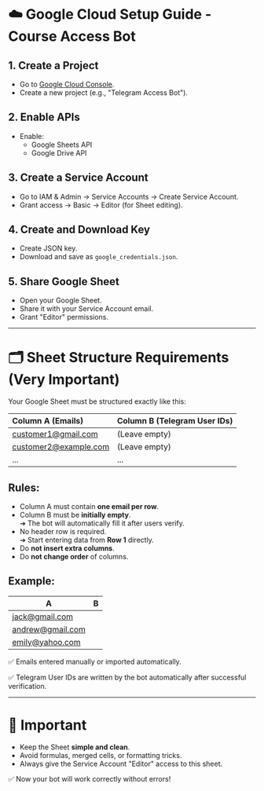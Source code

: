 # ☁️ Google Cloud Setup Guide - Course Access Bot

## 1. Create a Project
- Go to [Google Cloud Console](https://console.cloud.google.com/).
- Create a new project (e.g., "Telegram Access Bot").

## 2. Enable APIs
- Enable:
  - Google Sheets API
  - Google Drive API

## 3. Create a Service Account
- Go to IAM & Admin → Service Accounts → Create Service Account.
- Grant access → Basic → Editor (for Sheet editing).

## 4. Create and Download Key
- Create JSON key.
- Download and save as `google_credentials.json`.

## 5. Share Google Sheet
- Open your Google Sheet.
- Share it with your Service Account email.
- Grant "Editor" permissions.

---

# 🗂️ Sheet Structure Requirements (Very Important)

Your Google Sheet must be structured exactly like this:

| Column A (Emails)     | Column B (Telegram User IDs) |
|:----------------------|:-----------------------------|
| customer1@gmail.com   | (Leave empty)                |
| customer2@example.com | (Leave empty)                |
| ...                   | ...                          |

## Rules:
- Column A must contain **one email per row**.
- Column B must be **initially empty**.  
  ➔ The bot will automatically fill it after users verify.
- No header row is required.  
  ➔ Start entering data from **Row 1** directly.
- Do **not insert extra columns**.
- Do **not change order** of columns.

## Example:

| A                 | B |
|-------------------|---|
| jack@gmail.com    |   |
| andrew@gmail.com  |   |
| emily@yahoo.com   |   |

✅ Emails entered manually or imported automatically.

✅ Telegram User IDs are written by the bot automatically after successful verification.

---

# 📢 Important
- Keep the Sheet **simple and clean**.
- Avoid formulas, merged cells, or formatting tricks.
- Always give the Service Account "Editor" access to this sheet.

✅ Now your bot will work correctly without errors!